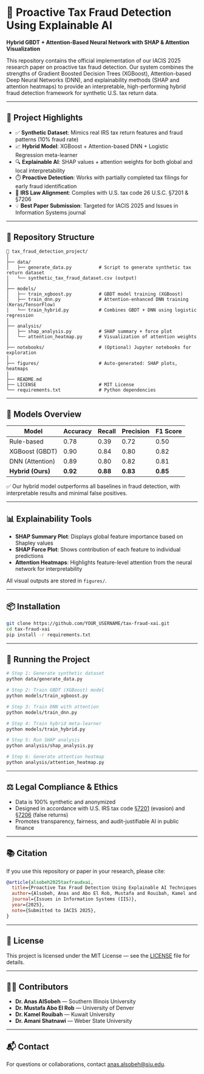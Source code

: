 # 🧠 Proactive Tax Fraud Detection Using Explainable AI  
**Hybrid GBDT + Attention-Based Neural Network with SHAP & Attention Visualization**

This repository contains the official implementation of our IACIS 2025 research paper on proactive tax fraud detection. Our system combines the strengths of Gradient Boosted Decision Trees (XGBoost), Attention-based Deep Neural Networks (DNN), and explainability methods (SHAP and attention heatmaps) to provide an interpretable, high-performing hybrid fraud detection framework for synthetic U.S. tax return data.

---

## 🚀 Project Highlights

- ✅ **Synthetic Dataset**: Mimics real IRS tax return features and fraud patterns (10% fraud rate)
- 📈 **Hybrid Model**: XGBoost + Attention-based DNN + Logistic Regression meta-learner
- 🔍 **Explainable AI**: SHAP values + attention weights for both global and local interpretability
- ⏱️ **Proactive Detection**: Works with partially completed tax filings for early fraud identification
- 🧾 **IRS Law Alignment**: Complies with U.S. tax code 26 U.S.C. §7201 & §7206
- 💡 **Best Paper Submission**: Targeted for IACIS 2025 and Issues in Information Systems journal

---

## 📂 Repository Structure

```
📁 tax_fraud_detection_project/
│
├── data/
│   ├── generate_data.py          # Script to generate synthetic tax return dataset
│   └── synthetic_tax_fraud_dataset.csv (output)
│
├── models/
│   ├── train_xgboost.py          # GBDT model training (XGBoost)
│   ├── train_dnn.py              # Attention-enhanced DNN training (Keras/TensorFlow)
│   └── train_hybrid.py           # Combines GBDT + DNN using logistic regression
│
├── analysis/
│   ├── shap_analysis.py          # SHAP summary + force plot
│   └── attention_heatmap.py      # Visualization of attention weights
│
├── notebooks/                    # (Optional) Jupyter notebooks for exploration
│
├── figures/                      # Auto-generated: SHAP plots, heatmaps
│
├── README.md
├── LICENSE                       # MIT License
└── requirements.txt              # Python dependencies
```

---

## 🧠 Models Overview

| Model            | Accuracy | Recall | Precision | F1 Score |
|------------------|----------|--------|-----------|----------|
| Rule-based       | 0.78     | 0.39   | 0.72      | 0.50     |
| XGBoost (GBDT)   | 0.90     | 0.84   | 0.80      | 0.82     |
| DNN (Attention)  | 0.89     | 0.80   | 0.82      | 0.81     |
| **Hybrid (Ours)**| **0.92** | **0.88** | **0.83** | **0.85** |

✅ Our hybrid model outperforms all baselines in fraud detection, with interpretable results and minimal false positives.

---

## 📊 Explainability Tools

- **SHAP Summary Plot**: Displays global feature importance based on Shapley values  
- **SHAP Force Plot**: Shows contribution of each feature to individual predictions  
- **Attention Heatmaps**: Highlights feature-level attention from the neural network for interpretability

All visual outputs are stored in `figures/`.

---

## 📦 Installation

```bash
git clone https://github.com/YOUR_USERNAME/tax-fraud-xai.git
cd tax-fraud-xai
pip install -r requirements.txt
```

---

## 🧪 Running the Project

```bash
# Step 1: Generate synthetic dataset
python data/generate_data.py

# Step 2: Train GBDT (XGBoost) model
python models/train_xgboost.py

# Step 3: Train DNN with attention
python models/train_dnn.py

# Step 4: Train hybrid meta-learner
python models/train_hybrid.py

# Step 5: Run SHAP analysis
python analysis/shap_analysis.py

# Step 6: Generate attention heatmap
python analysis/attention_heatmap.py
```

---

## ⚖️ Legal Compliance & Ethics

- Data is 100% synthetic and anonymized
- Designed in accordance with U.S. IRS tax code [§7201](https://www.law.cornell.edu/uscode/text/26/7201) (evasion) and [§7206](https://www.law.cornell.edu/uscode/text/26/7206) (false returns)
- Promotes transparency, fairness, and audit-justifiable AI in public finance

---

## 📚 Citation

If you use this repository or paper in your research, please cite:

```bibtex
@article{alsobeh2025taxfraudxai,
  title={Proactive Tax Fraud Detection Using Explainable AI Techniques: A Hybrid Approach},
  author={Alsobeh, Anas and Abo El Rob, Mustafa and Rouibah, Kamel and Shatnawi, Amani},
  journal={Issues in Information Systems (IIS)},
  year={2025},
  note={Submitted to IACIS 2025},
}
```

---

## 📝 License

This project is licensed under the MIT License — see the [LICENSE](LICENSE) file for details.

---

## 🙋‍♂️ Contributors

- **Dr. Anas AlSobeh** — Southern Illinois University  
- **Dr. Mustafa Abo El Rob** — University of Denver  
- **Dr. Kamel Rouibah** — Kuwait University  
- **Dr. Amani Shatnawi** — Weber State University  

---

## 📬 Contact

For questions or collaborations, contact [anas.alsobeh@siu.edu](mailto:anas.alsobeh@siu.edu).
